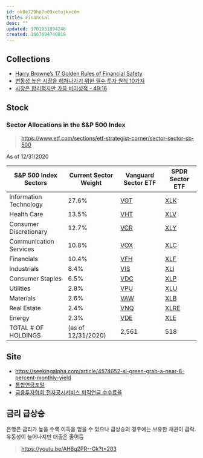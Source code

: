 ```yaml
---
id: ok0e729ho7o09xetujkxc0m
title: Financial
desc: ""
updated: 1701931894248
created: 1667694740818
---
```


## Collections

- [Harry Browne’s 17 Golden Rules of Financial Safety](https://thetaoofwealth.wordpress.com/2013/02/17/harry-brownes-17-golden-rules-of-financial-safety/)
- [변동성 높은 시장을 헤쳐나가기 위한 필수 투자 원칙 10가지](https://kr.investing.com/analysis/article-200445547)
- [시장은 합리적지만 가끔 비이성적 - 49:16](https://youtube.com/watch?v=Vkhzi1Zegfg)

## Stock

### Sector Allocations in the S&P 500 Index

> https://www.etf.com/sections/etf-strategist-corner/sector-sector-sp-500

As of 12/31/2020

| S&P 500 Index Sectors  | Current Sector Weight | Vanguard Sector ETF            | SPDR Sector ETF                  |
| ---------------------- | --------------------- | ------------------------------ | -------------------------------- |
| Information Technology | 27.6%                 | [VGT](https://www.etf.com/vgt) | [XLK](https://www.etf.com/xlk)   |
| Health Care            | 13.5%                 | [VHT](https://www.etf.com/vht) | [XLV](https://www.etf.com/xlv)   |
| Consumer Discretionary | 12.7%                 | [VCR](https://www.etf.com/vcr) | [XLY](https://www.etf.com/xly)   |
| Communication Services | 10.8%                 | [VOX](https://www.etf.com/vox) | [XLC](https://www.etf.com/xlc)   |
| Financials             | 10.4%                 | [VFH](https://www.etf.com/vfh) | [XLF](https://www.etf.com/xlf)   |
| Industrials            | 8.4%                  | [VIS](https://www.etf.com/vis) | [XLI](https://www.etf.com/xli)   |
| Consumer Staples       | 6.5%                  | [VDC](https://www.etf.com/vdc) | [XLP](https://www.etf.com/xlp)   |
| Utilities              | 2.8%                  | [VPU](https://www.etf.com/vpu) | [XLU](https://www.etf.com/xlu)   |
| Materials              | 2.6%                  | [VAW](https://www.etf.com/vaw) | [XLB](https://www.etf.com/xlb)   |
| Real Estate            | 2.4%                  | [VNQ](https://www.etf.com/vnq) | [XLRE](https://www.etf.com/xlre) |
| Energy                 | 2.3%                  | [VDE](https://www.etf.com/vde) | [XLE](https://www.etf.com/xle)   |
| TOTAL # OF HOLDINGS    | (as of 12/31/2020)    | 2,561                          | 518                              |

## Site

- https://seekingalpha.com/article/4574652-sl-green-grab-a-near-8-percent-monthly-yield
- [통합연금포털](https://www.fss.or.kr/fss/lifeplan/lifeplanIndex/index.do?menuNo=201101)
- [금융투자협회 전자공시서비스 퇴직연금 수수료율](https://dis.kofia.or.kr/websquare/index.jsp?w2xPath=/wq/rtrpsn/DISRtrPsnCmsnRate.xml&divisionId=MDIS02009003000000&serviceId=SDIS02009003000)

## 금리 급상승

은행은 금리가 높을 수록 이득을 얻을 수 있으나 급상승의 경우에는 보유한 채권이 급락. 유동성이 늘어나지만 대출은 줄어듬

> https://youtu.be/AH6q2PR--Gk?t=203
